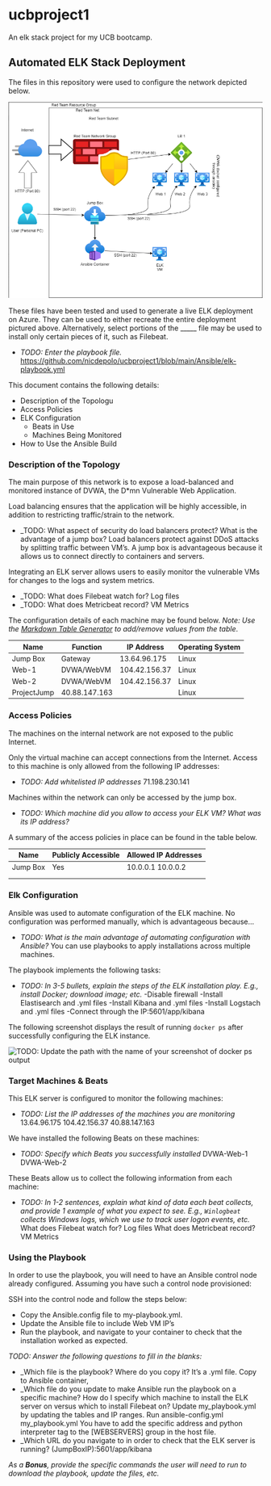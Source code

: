 # ucbproject1
An elk stack project for my UCB bootcamp.

## Automated ELK Stack Deployment

The files in this repository were used to configure the network depicted below.

![TODO: Update the path with the name of your diagram](https://github.com/nicdepolo/ucbproject1/blob/main/Diagrams/network_diagram.PNG)

These files have been tested and used to generate a live ELK deployment on Azure. They can be used to either recreate the entire deployment pictured above. Alternatively, select portions of the _____ file may be used to install only certain pieces of it, such as Filebeat.

  - _TODO: Enter the playbook file._
https://github.com/nicdepolo/ucbproject1/blob/main/Ansible/elk-playbook.yml

This document contains the following details:
- Description of the Topologu
- Access Policies
- ELK Configuration
  - Beats in Use
  - Machines Being Monitored
- How to Use the Ansible Build


### Description of the Topology

The main purpose of this network is to expose a load-balanced and monitored instance of DVWA, the D*mn Vulnerable Web Application.

Load balancing ensures that the application will be highly accessible, in addition to restricting traffic/strain to the network.
- _TODO: What aspect of security do load balancers protect? What is the advantage of a jump box? Load balancers protect against DDoS attacks by splitting traffic between VM’s. A jump box is advantageous because it allows us to connect directly to containers and servers.

Integrating an ELK server allows users to easily monitor the vulnerable VMs for changes to the logs and system metrics.
- _TODO: What does Filebeat watch for? Log files
- _TODO: What does Metricbeat record? VM Metrics

The configuration details of each machine may be found below.
_Note: Use the [Markdown Table Generator](http://www.tablesgenerator.com/markdown_tables) to add/remove values from the table_.





| Name     | Function | IP Address | Operating System |
|----------|----------|------------|------------------|
| Jump Box | Gateway  | 13.64.96.175   | Linux            |
| Web-1    | DVWA/WebVM | 104.42.156.37  | Linux |
| Web-2    |DVWA/WebVM  | 104.42.156.37 | Linux  |
| ProjectJump     | 40.88.147.163 |            |  Linux  |

### Access Policies

The machines on the internal network are not exposed to the public Internet. 

Only the virtual machine can accept connections from the Internet. Access to this machine is only allowed from the following IP addresses:
- _TODO: Add whitelisted IP addresses_
71.198.230.141

Machines within the network can only be accessed by the jump box.
- _TODO: Which machine did you allow to access your ELK VM? What was its IP address?_

A summary of the access policies in place can be found in the table below.

| Name     | Publicly Accessible | Allowed IP Addresses |
|----------|---------------------|----------------------|
| Jump Box | Yes              | 10.0.0.1 10.0.0.2    |
|          |                     |                      |
|          |                     |                      |

### Elk Configuration

Ansible was used to automate configuration of the ELK machine. No configuration was performed manually, which is advantageous because...
- _TODO: What is the main advantage of automating configuration with Ansible?_
You can use playbooks to apply installations across multiple machines. 

The playbook implements the following tasks:
- _TODO: In 3-5 bullets, explain the steps of the ELK installation play. E.g., install Docker; download image; etc._
-Disable firewall
-Install Elastisearch and .yml files
-Install Kibana and .yml files
-Install Logstach and .yml files
-Connect through the IP:5601/app/kibana

The following screenshot displays the result of running `docker ps` after successfully configuring the ELK instance.

![TODO: Update the path with the name of your screenshot of docker ps output](Images/docker_ps_output.png)


### Target Machines & Beats
This ELK server is configured to monitor the following machines:
- _TODO: List the IP addresses of the machines you are monitoring_
13.64.96.175
104.42.156.37
40.88.147.163

We have installed the following Beats on these machines:
- _TODO: Specify which Beats you successfully installed_
DVWA-Web-1
DVWA-Web-2

These Beats allow us to collect the following information from each machine:
- _TODO: In 1-2 sentences, explain what kind of data each beat collects, and provide 1 example of what you expect to see. E.g., `Winlogbeat` collects Windows logs, which we use to track user logon events, etc._
What does Filebeat watch for? Log files
What does Metricbeat record? VM Metrics

### Using the Playbook
In order to use the playbook, you will need to have an Ansible control node already configured. Assuming you have such a control node provisioned: 

SSH into the control node and follow the steps below:
- Copy the Ansible.config file to my-playbook.yml.
- Update the Ansible file to include Web VM IP’s
- Run the playbook, and navigate to your container to check that the installation worked as expected.

_TODO: Answer the following questions to fill in the blanks:_
- _Which file is the playbook? Where do you copy it? It’s a .yml file. Copy to Ansible container,
- _Which file do you update to make Ansible run the playbook on a specific machine? How do I specify which machine to install the ELK server on versus which to install Filebeat on?
Update my_playbook.yml by updating the tables and IP ranges. Run ansible-config.yml my_playbook.yml
You have to add the specific address and python interpreter tag to the [WEBSERVERS] group in the host file.
- _Which URL do you navigate to in order to check that the ELK server is running?
(JumpBoxIP):5601/app/kibana







_As a **Bonus**, provide the specific commands the user will need to run to download the playbook, update the files, etc._

